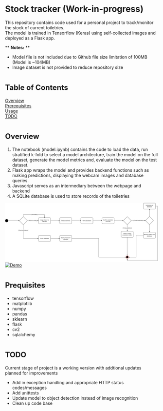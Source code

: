 # Stock tracker (Work-in-progress)
This repository contains code used for a personal project to track/monitor the stock of current toiletries.  
The model is trained in Tensorflow (Keras) using self-collected images and deployed as a Flask app.  

** **Notes:** **
* Model file is not included due to Github file size limitation of 100MB (Model is ~104MB)
* Image dataset is not provided to reduce repository size

# <font size="5"> Table of Contents </font>
[Overview](#overview)  
[Prerequisites](#prequisites)  
[Usage](#usage)  
[TODO](#todo)

# <font size="5"> Overview </font>
1. The notebook (model.ipynb) contains the code to load the data, run stratified k-fold to select a model architecture, train the model on the full dataset, generate the model metrics and, evaluate the model on the test dataset.
2. Flask app wraps the model and provides backend functions such as making predictions, displaying the webcam images and database queries.
3. Javascript serves as an intermediary between the webpage and backend 
4. A SQLite database is used to store records of the toiletries

![Overview](./videos_images/overview.jpg "Overview")
[![Demo](./videos_images/demo.gif)](https://youtu.be/Nhm-BBN-o2o)

# <font size="5"> Prequisites </font>
* tensorflow    
* matplotlib
* numpy
* pandas
* sklearn
* flask
* cv2
* sqlalchemy

# <font size="5"> TODO </font>
Current stage of project is a working version with addtional updates planned for improvements
* Add in exception handling and appropriate HTTP status codes/messages
* Add unittests
* Update model to object detection instead of image recognition
* Clean up code base